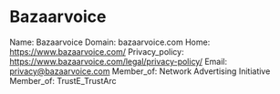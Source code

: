 
# Bazaarvoice

Name: Bazaarvoice
Domain: bazaarvoice.com
Home: https://www.bazaarvoice.com/
Privacy_policy: https://www.bazaarvoice.com/legal/privacy-policy/
Email: privacy@bazaarvoice.com
Member_of: Network Advertising Initiative
Member_of: TrustE_TrustArc
